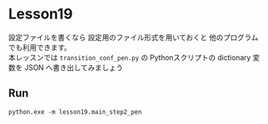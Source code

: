# Lesson19

設定ファイルを書くなら 設定用のファイル形式を用いておくと 他のプログラムでも利用できます。  
本レッスンでは `transition_conf_pen.py` の Pythonスクリプトの dictionary 変数を JSON へ書き出してみましょう  

## Run

```shell
python.exe -m lesson19.main_step2_pen
```
